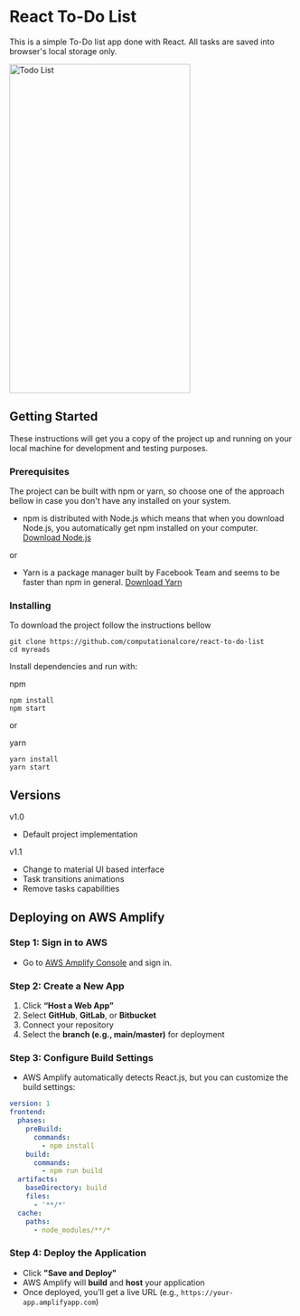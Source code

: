 # React To-Do List

This is a simple To-Do list app done with React. All tasks are saved into browser's local storage only.

<img src="https://raw.githubusercontent.com/computationalcore/react-to-do-list/gh-pages/to-do-list.gif" alt="Todo List" style="width: 320px; height: 582px"/>


## Getting Started

These instructions will get you a copy of the project up and running on your local machine for development and testing 
purposes. 

### Prerequisites

The project can be built with npm or yarn, so choose one of the approach bellow in case you don't 
have any installed on your system. 

* npm is distributed with Node.js which means that when you download Node.js, 
you automatically get npm installed on your computer. [Download Node.js](https://nodejs.org/en/download/)

or

* Yarn is a package manager built by Facebook Team and seems to be faster than npm in general.  [Download Yarn](https://yarnpkg.com/en/docs/install)

### Installing

To download the project follow the instructions bellow

```
git clone https://github.com/computationalcore/react-to-do-list
cd myreads
```

Install dependencies and run with:
 
npm
```
npm install
npm start
```
or

yarn
```
yarn install
yarn start
```

## Versions

v1.0 
* Default project implementation 
 
v1.1 
* Change to material UI based interface
* Task transitions animations
* Remove tasks capabilities

## **Deploying on AWS Amplify**
### **Step 1: Sign in to AWS**
- Go to [AWS Amplify Console](https://aws.amazon.com/amplify/) and sign in.

### **Step 2: Create a New App**
1. Click **“Host a Web App”**  
2. Select **GitHub**, **GitLab**, or **Bitbucket**  
3. Connect your repository  
4. Select the **branch (e.g., main/master)** for deployment  

### **Step 3: Configure Build Settings**
- AWS Amplify automatically detects React.js, but you can customize the build settings:  
```yaml
version: 1
frontend:
  phases:
    preBuild:
      commands:
        - npm install
    build:
      commands:
        - npm run build
  artifacts:
    baseDirectory: build
    files:
      - '**/*'
  cache:
    paths:
      - node_modules/**/*
```

### **Step 4: Deploy the Application**
- Click **"Save and Deploy"**  
- AWS Amplify will **build** and **host** your application  
- Once deployed, you’ll get a live URL (e.g., `https://your-app.amplifyapp.com`)